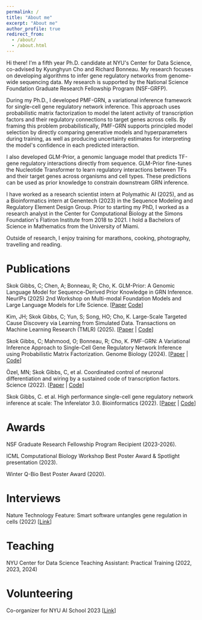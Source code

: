 ```yaml
---
permalink: /
title: "About me"
excerpt: "About me"
author_profile: true
redirect_from: 
  - /about/
  - /about.html
---
```


Hi there! I'm a fifth year Ph.D. candidate at NYU's Center for Data Science, co-advised by Kyunghyun Cho and Richard Bonneau. 
My research focuses on developing algorithms to infer gene regulatory networks from genome-wide sequencing data. 
My research is supported by the National Science Foundation Graduate Research Fellowship Program (NSF-GRFP).

During my Ph.D., I developed PMF-GRN, a variational inference framework for single-cell gene regulatory network inference.
This approach uses probabilistic matrix factorization to model the latent activity of transcription factors and their regulatory connections to target genes across cells.
By framing this problem probabilistically, PMF-GRN supports principled model selection by directly comparing generative models and hyperparameters during training,
as well as producing uncertainty estimates for interpreting the model's confidence in each predicted interaction.

I also developed GLM-Prior, a genomic language model that predicts TF-gene regulatory interactions directly from sequence.
GLM-Prior fine-tunes the Nucleotide Transformer to learn regulatory interactions between TFs and their target genes across organisms and cell types.
These predictions can be used as prior knowledge to constrain downstream GRN inference. 

I have worked as a research scientist intern at Polymathic AI (2025), and as a Bioinformatics intern at Genentech (2023) in the Sequence Modeling and Regulatory Element Design Group. 
Prior to starting my PhD, I worked as a research analyst in the Center for Computational Biology at the Simons Foundation's Flatiron Institute from 2018 to 2021. 
I hold a Bachelors of Science in Mathematics from the University of Miami.

Outside of research, I enjoy training for marathons, cooking, photography, travelling and reading.

# Publications
Skok Gibbs, C; Chen, A; Bonneau, R; Cho, K.
GLM-Prior: A Genomic Language Model for Sequence-Derived Prior Knowledge in GRN Inference.
NeurIPs (2025) 2nd Workshop on Multi-modal Foundation Models and Large Language Models for Life Science.
[[Paper](https://openreview.net/forum?id=TIUUcBIuk6)
[Code](https://github.com/cskokgibbs/GLM-Prior)]

Kim, JH; Skok Gibbs, C; Yun, S; Song, HO; Cho, K. 
Large-Scale Targeted Cause Discovery via Learning from Simulated Data.
Transactions on Machine Learning Research (TMLR) (2025).
[[Paper](https://openreview.net/forum?id=NVgy29IQw8) |
 [Code](https://github.com/snu-mllab/Targeted-Cause-Discovery)]

Skok Gibbs, C; Mahmood, O; Bonneau, R; Cho, K.
PMF-GRN: A Variational Inference Approach to Single-Cell Gene Regulatory Network Inference using Probabilistic Matrix Factorization.
Genome Biology (2024).
[[Paper](https://doi.org/10.1186/s13059-024-03226-6) | 
[Code](https://github.com/nyu-dl/pmf-grn)]

Özel, MN; Skok Gibbs, C, et al. Coordinated control of neuronal differentiation and wiring by a sustained
code of transcription factors. 
Science (2022).
[[Paper](https://www.science.org/doi/10.1126/science.add1884) | 
[Code](https://github.com/cskokgibbs/DMOLN_NetworkScripts)]

Skok Gibbs, C. et al. High performance single-cell gene regulatory network inference at scale: The Inferelator 3.0. 
Bioinformatics (2022).
[[Paper](https://doi.org/10.1101/2022.09.09.507305) | 
[Code](https://github.com/flatironinstitute/inferelator)]

# Awards
NSF Graduate Research Fellowship Program Recipient (2023-2026).

ICML Computational Biology Workshop Best Poster Award & Spotlight presentation (2023).

Winter Q-Bio Best Poster Award (2020).

# Interviews
Nature Technology Feature: Smart software untangles gene regulation in cells (2022)
[[Link](https://doi.org/10.1038/d41586-022-02826-1)]

# Teaching
NYU Center for Data Science Teaching Assistant: Practical Training (2022, 2023, 2024)

# Volunteering
Co-organizer for NYU AI School 2023 [[Link](https://nyu-mll.github.io/nyu-ai-school-2023/)]